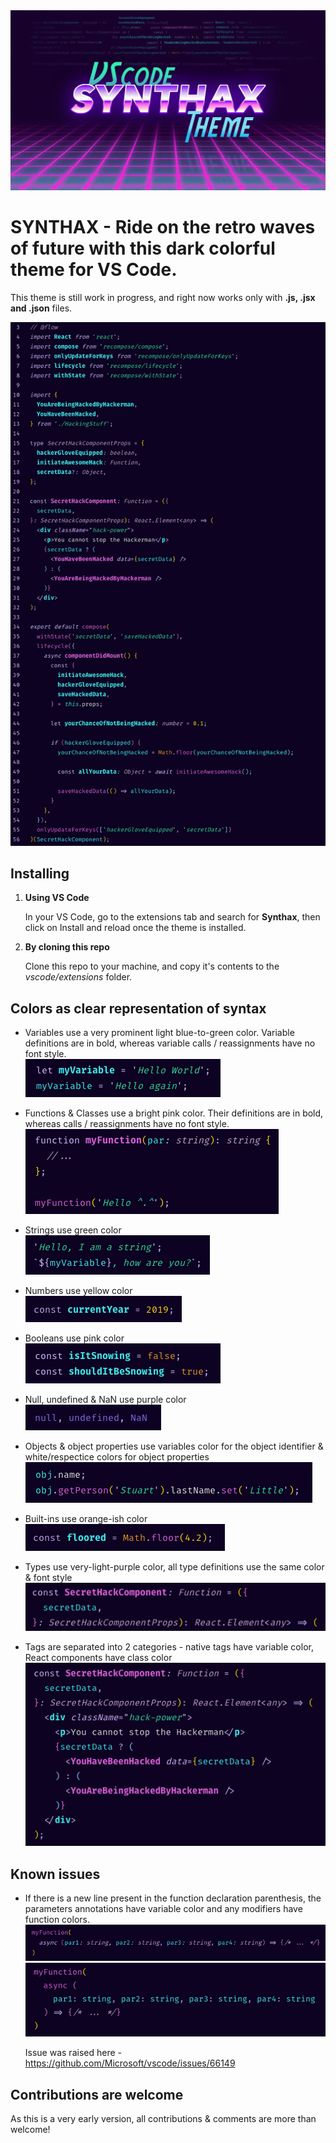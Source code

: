 <img src="https://github.com/foxhoundn/synthax-code-theme/raw/master/themes/img/synthax_logo.png" alt="Syntax Theme Code Example" width="800" />

# SYNTHAX - Ride on the retro waves of future with this dark colorful theme for VS Code.

This theme is still work in progress, and right now works only with **.js, .jsx and .json** files.

<img src="https://github.com/foxhoundn/synthax-code-theme/raw/master/themes/img/code.png" alt="Syntax Theme Code Example" width="800" />

## Installing

1. **Using VS Code**

   In your VS Code, go to the extensions tab and search for **Synthax**, then click on Install and reload once the theme is installed.

2. **By cloning this repo**

   Clone this repo to your machine, and copy it's contents to the _vscode/extensions_ folder.

## Colors as clear representation of syntax

- Variables use a very prominent light blue-to-green color. Variable definitions are in bold, whereas variable calls / reassignments have no font style.  
  <img src="https://github.com/foxhoundn/synthax-code-theme/raw/master/themes/img/examples/variables.png" alt="Syntax Theme | Variables Example" />

- Functions & Classes use a bright pink color. Their definitions are in bold, whereas calls / reassignments have no font style.  
  <img src="https://github.com/foxhoundn/synthax-code-theme/raw/master/themes/img/examples/functions.png" alt="Syntax Theme | Functions Example"  />

- Strings use green color  
  <img src="https://github.com/foxhoundn/synthax-code-theme/raw/master/themes/img/examples/strings.png" alt="Syntax Theme | Strings Example" />

- Numbers use yellow color  
  <img src="https://github.com/foxhoundn/synthax-code-theme/raw/master/themes/img/examples/numbers.png" alt="Syntax Theme | Numbers Example" />

- Booleans use pink color  
  <img src="https://github.com/foxhoundn/synthax-code-theme/raw/master/themes/img/examples/boolean.png" alt="Syntax Theme | Boolean Example" />

- Null, undefined & NaN use purple color  
  <img src="https://github.com/foxhoundn/synthax-code-theme/raw/master/themes/img/examples/null.png" alt="Syntax Theme | Boolean Example" />

- Objects & object properties use variables color for the object identifier & white/respectice colors for object properties  
  <img src="https://github.com/foxhoundn/synthax-code-theme/raw/master/themes/img/examples/objects.png" alt="Syntax Theme | Objects Example" />

- Built-ins use orange-ish color  
  <img src="https://github.com/foxhoundn/synthax-code-theme/raw/master/themes/img/examples/builtins.png" alt="Syntax Theme | Built-ins Example" />

- Types use very-light-purple color, all type definitions use the same color & font style  
  <img src="https://github.com/foxhoundn/synthax-code-theme/raw/master/themes/img/examples/types.png" alt="Syntax Theme | Types Example" />

- Tags are separated into 2 categories - native tags have variable color, React components have class color  
  <img src="https://github.com/foxhoundn/synthax-code-theme/raw/master/themes/img/examples/tags.png" alt="Syntax Theme | Tags Example" />

## Known issues

- If there is a new line present in the function declaration parenthesis, the parameters annotations have variable color and any modifiers have function colors.  
  <img src="https://github.com/foxhoundn/synthax-code-theme/raw/master/themes/img/examples/parameters-correct.png" alt="Syntax Theme | Function params correct Example" />
  <img src="https://github.com/foxhoundn/synthax-code-theme/raw/master/themes/img/examples/parameters-wrong.png" alt="Syntax Theme | Function params error Example" />

  Issue was raised here - https://github.com/Microsoft/vscode/issues/66149

## Contributions are welcome

As this is a very early version, all contributions & comments are more than welcome!
